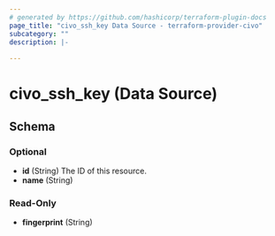 ```yaml
---
# generated by https://github.com/hashicorp/terraform-plugin-docs
page_title: "civo_ssh_key Data Source - terraform-provider-civo"
subcategory: ""
description: |-
  
---
```


# civo_ssh_key (Data Source)





<!-- schema generated by tfplugindocs -->
## Schema

### Optional

- **id** (String) The ID of this resource.
- **name** (String)

### Read-Only

- **fingerprint** (String)


